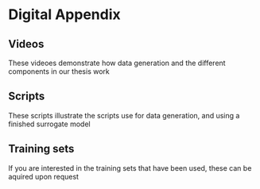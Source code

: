 # Digital Appendix

## Videos
These videoes demonstrate how data generation and the different components in our thesis work

## Scripts
These scripts illustrate the scripts use for data generation, and using a finished surrogate model


## Training sets
If you are interested in the training sets that have been used, these can be aquired upon request
